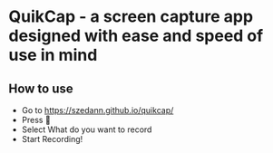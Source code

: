 # QuikCap - a screen capture app designed with ease and speed of use in mind

## How to use

- Go to https://szedann.github.io/quikcap/
- Press 🔴
- Select What do you want to record
- Start Recording!